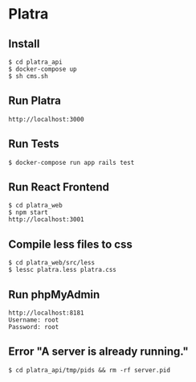 # Platra

## Install 

```
$ cd platra_api
$ docker-compose up
$ sh cms.sh
```

## Run Platra

```
http://localhost:3000
```

## Run Tests

```
$ docker-compose run app rails test
```

## Run React Frontend

```
$ cd platra_web
$ npm start
http://localhost:3001
```

## Compile less files to css

```
$ cd platra_web/src/less
$ lessc platra.less platra.css
```

## Run phpMyAdmin

```
http://localhost:8181
Username: root
Password: root
```

## Error "A server is already running."

```
$ cd platra_api/tmp/pids && rm -rf server.pid 
```



